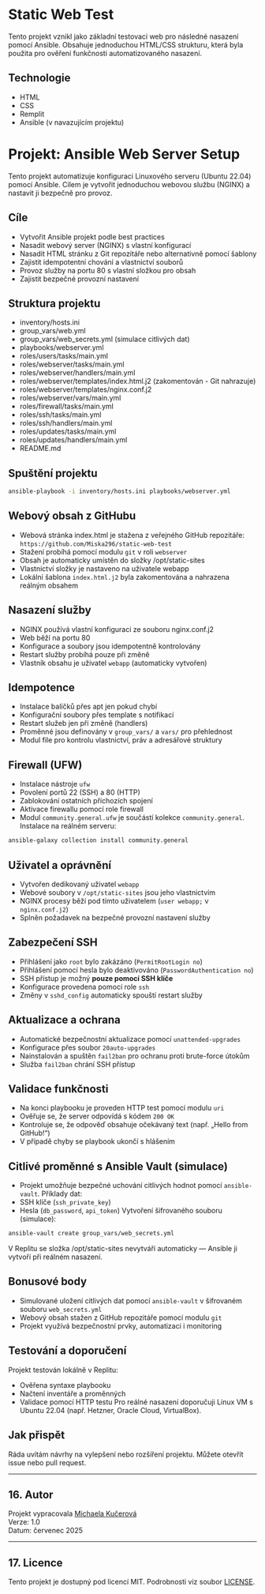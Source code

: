 # Static Web Test
Tento projekt vznikl jako základní testovací web pro následné nasazení pomocí Ansible. Obsahuje jednoduchou HTML/CSS strukturu, která byla použita pro ověření funkčnosti automatizovaného nasazení.

## Technologie
- HTML
- CSS
- Remplit
- Ansible (v navazujícím projektu)

# Projekt: Ansible Web Server Setup
Tento projekt automatizuje konfiguraci Linuxového serveru (Ubuntu 22.04) pomocí Ansible. Cílem je vytvořit jednoduchou webovou službu (NGINX) a nastavit ji bezpečně pro provoz.

## Cíle
- Vytvořit Ansible projekt podle best practices
- Nasadit webový server (NGINX) s vlastní konfigurací
- Nasadit HTML stránku z Git repozitáře nebo alternativně pomocí šablony
- Zajistit idempotentní chování a vlastnictví souborů
- Provoz služby na portu 80 s vlastní složkou pro obsah
- Zajistit bezpečné provozní nastavení

## Struktura projektu
- inventory/hosts.ini 
- group_vars/web.yml
- group_vars/web_secrets.yml (simulace citlivých dat)
- playbooks/webserver.yml
- roles/users/tasks/main.yml
- roles/webserver/tasks/main.yml
- roles/webserver/handlers/main.yml
- roles/webserver/templates/index.html.j2 (zakomentován - Git nahrazuje)
- roles/webserver/templates/nginx.conf.j2
- roles/webserver/vars/main.yml
- roles/firewall/tasks/main.yml
- roles/ssh/tasks/main.yml
- roles/ssh/handlers/main.yml
- roles/updates/tasks/main.yml
- roles/updates/handlers/main.yml
- README.md

## Spuštění projektu
```bash
ansible-playbook -i inventory/hosts.ini playbooks/webserver.yml
```

## Webový obsah z GitHubu
- Webová stránka index.html je stažena z veřejného GitHub repozitáře: `https://github.com/Miska296/static-web-test`
- Stažení probíhá pomocí modulu `git` v roli `webserver`
- Obsah je automaticky umístěn do složky /opt/static-sites
- Vlastnictví složky je nastaveno na uživatele webapp
- Lokální šablona `index.html.j2` byla zakomentována a nahrazena reálným obsahem

## Nasazení služby
- NGINX používá vlastní konfiguraci ze souboru nginx.conf.j2
- Web běží na portu 80
- Konfigurace a soubory jsou idempotentně kontrolovány
- Restart služby probíhá pouze při změně
- Vlastník obsahu je uživatel `webapp` (automaticky vytvořen)

## Idempotence
- Instalace balíčků přes apt jen pokud chybí
- Konfigurační soubory přes template s notifikací
- Restart služeb jen při změně (handlers)
- Proměnné jsou definovány v `group_vars/` a `vars/` pro přehlednost
- Modul file pro kontrolu vlastnictví, práv a adresářové struktury

## Firewall (UFW)
- Instalace nástroje `ufw`
- Povolení portů 22 (SSH) a 80 (HTTP)
- Zablokování ostatních příchozích spojení
- Aktivace firewallu pomocí role firewall
- Modul `community.general.ufw` je součástí kolekce `community.general`. Instalace na reálném serveru:
```bash
ansible-galaxy collection install community.general
```

## Uživatel a oprávnění
- Vytvořen dedikovaný uživatel `webapp`
- Webové soubory v `/opt/static-sites` jsou jeho vlastnictvím
- NGINX procesy běží pod tímto uživatelem (`user webapp;` v `nginx.conf.j2`)
- Splněn požadavek na bezpečné provozní nastavení služby

## Zabezpečení SSH
- Přihlášení jako `root` bylo zakázáno (`PermitRootLogin no`)
- Přihlášení pomocí hesla bylo deaktivováno (`PasswordAuthentication no`)
- SSH přístup je možný **pouze pomocí SSH klíče**
- Konfigurace provedena pomocí role `ssh`
- Změny v `sshd_config` automaticky spouští restart služby

## Aktualizace a ochrana
- Automatické bezpečnostní aktualizace pomocí `unattended-upgrades`
- Konfigurace přes soubor `20auto-upgrades`
- Nainstalován a spuštěn `fail2ban` pro ochranu proti brute-force útokům
- Služba `fail2ban` chrání SSH přístup

## Validace funkčnosti
- Na konci playbooku je proveden HTTP test pomocí modulu `uri`
- Ověřuje se, že server odpovídá s kódem `200 OK`
- Kontroluje se, že odpověď obsahuje očekávaný text (např. „Hello from GitHub!“)
- V případě chyby se playbook ukončí s hlášením

## Citlivé proměnné s Ansible Vault (simulace)
- Projekt umožňuje bezpečné uchování citlivých hodnot pomocí `ansible-vault`.
Příklady dat:
- SSH klíče (`ssh_private_key`)
- Hesla (`db_password`, `api_token`)
Vytvoření šifrovaného souboru (simulace):
```bash
ansible-vault create group_vars/web_secrets.yml
```
V Replitu se složka /opt/static-sites nevytváří automaticky — Ansible ji vytvoří při reálném nasazení.

## Bonusové body
- Simulované uložení citlivých dat pomocí `ansible-vault` v šifrovaném souboru `web_secrets.yml`
- Webový obsah stažen z GitHub repozitáře pomocí modulu `git`
- Projekt využívá bezpečnostní prvky, automatizaci i monitoring

## Testování a doporučení
Projekt testován lokálně v Replitu:
- Ověřena syntaxe playbooku
- Načtení inventáře a proměnných
- Validace pomocí HTTP testu
Pro reálné nasazení doporučuji Linux VM s Ubuntu 22.04 (např. Hetzner, Oracle Cloud, VirtualBox).

## Jak přispět
Ráda uvítám návrhy na vylepšení nebo rozšíření projektu. Můžete otevřít issue nebo pull request.

---
## 16. Autor
Projekt vypracovala [Michaela Kučerová](https://github.com/Miska296)  
Verze: 1.0  
Datum: červenec 2025

---
## 17. Licence
Tento projekt je dostupný pod licencí MIT. Podrobnosti viz soubor [LICENSE](LICENSE).
